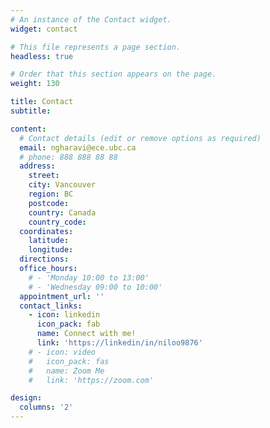 ```yaml
---
# An instance of the Contact widget.
widget: contact

# This file represents a page section.
headless: true

# Order that this section appears on the page.
weight: 130

title: Contact
subtitle:

content:
  # Contact details (edit or remove options as required)
  email: ngharavi@ece.ubc.ca
  # phone: 888 888 88 88
  address:
    street:
    city: Vancouver
    region: BC
    postcode:
    country: Canada
    country_code:
  coordinates:
    latitude: 
    longitude:
  directions: 
  office_hours:
    # - 'Monday 10:00 to 13:00'
    # - 'Wednesday 09:00 to 10:00'
  appointment_url: ''
  contact_links:
    - icon: linkedin
      icon_pack: fab
      name: Connect with me!
      link: 'https://linkedin/in/niloo9876'
    # - icon: video
    #   icon_pack: fas
    #   name: Zoom Me
    #   link: 'https://zoom.com'

design:
  columns: '2'
---
```

